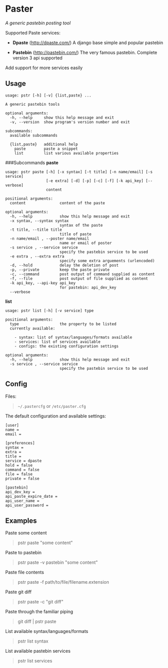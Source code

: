 Paster
======
*A generic pastebin posting tool*

Supported Paste services:

 - **Dpaste** (http://dpaste.com/)
   A django base simple and popular pastebin

 - **Pastebin** (http://pastebin.com/)
   The very famous pastebin. Complete version 3 api supported

Add support for more services easily

Usage
-----

    usage: pstr [-h] [-v] {list,paste} ...

    A generic pastebin tools

    optional arguments:
      -h, --help     show this help message and exit
      -v, --version  show program's version number and exit

    subcommands:
      available subcommands

      {list,paste}   additional help
        paste        paste a snippet
        list         list various available properties

###Subcommands
**paste**

    usage: pstr paste [-h] [-x syntax] [-t title] [-n name/email] [-s service]
                      [-e extra] [-d] [-p] [-c] [-f] [-k api_key] [--verbose]
                      content

    positional arguments:
      content               content of the paste

    optional arguments:
      -h, --help            show this help message and exit
      -x syntax, --syntax syntax
                            syntax of the paste
      -t title, --title title
                            title of paste
      -n name/email , --poster name/email
                            name or email of poster
      -s service , --service service
                            specify the pastebin service to be used
      -e extra , --extra extra
                            specify some extra arguements (urlencoded)
      -d, --hold            delay the deletion of post
      -p, --private         keep the paste private
      -c, --command         post output of command supplied as content
      -f, --file            post output of file supplied as content
      -k api_key, --api-key api_key
                            for pastebin: api_dev_key
      --verbose

**list**

    usage: pstr list [-h] [-v service] type

    positional arguments:
      type                  the property to be listed
      currently available:

        - syntax: list of syntax/languages/formats available
        - services: list of services available
        - configs: the existing configuration settings

    optional arguments:
      -h, --help            show this help message and exit
      -s service , --service service
                            specify the pastebin service to be used

Config
------
Files:
> `~/.pastercfg` or `/etc/paster.cfg`

The default configuration and available settings:

    [user]
    name =
    email =

    [preferences]
    syntax =
    extra =
    title =
    service = dpaste
    hold = false
    command = false
    file = false
    private = false

    [pastebin]
    api_dev_key =
    api_paste_expire_date =
    api_user_name =
    api_user_password =

Examples
--------

Paste some content
> pstr paste "some content"

Paste to pastebin
> pstr paste -v pastebin "some content"

Paste file contents
> pstr paste -f path/to/file/filename.extension

Paste git diff
> pstr paste -c "git diff"

Paste through the familiar piping
> git diff | pstr paste

List available syntax/languages/formats
> pstr list syntax

List available pastebin services
> pstr list services
